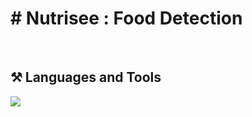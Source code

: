 <h1>
  # Nutrisee : Food Detection
</h1>
<br/>

<h2>⚒️ Languages and Tools</h2>
<div>
    <img src="https://skillicons.dev/icons?i=vscode,figma" /><br>
</div>
